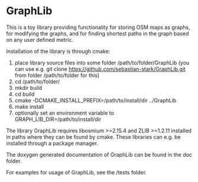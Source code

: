 # GraphLib

This is a toy library providing functionality for storing OSM maps as graphs, for modifying the graphs, and for finding shortest paths in the graph based on any user defined metric.

Installation of the library is through cmake:

1. place library source files into some folder /path/to/folder/GraphLib (you can use e.g. git clone https://github.com/sebastian-stark/GraphLib.git from folder /path/to/folder for this)
2. cd /path/to/folder/
3. mkdir build
4. cd build
5. cmake -DCMAKE_INSTALL_PREFIX=/path/to/install/dir ../GraphLib
6. make install
7. optionally set an environment variable to GRAPH_LIB_DIR=/path/to/install/dir

The library GraphLib requires libosmium >=2.15.4 and ZLIB >=1.2.11 installed in paths where they can be found by cmake. These libraries can e.g. be installed through a package manager.

The doxygen generated documentation of GraphLib can be found in the doc folder.

For examples for usage of GraphLib, see the /tests folder.
